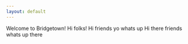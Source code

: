 ```yaml
---
layout: default
---
```


Welcome to Bridgetown! Hi folks! Hi friends yo whats up
Hi there friends whats up there
